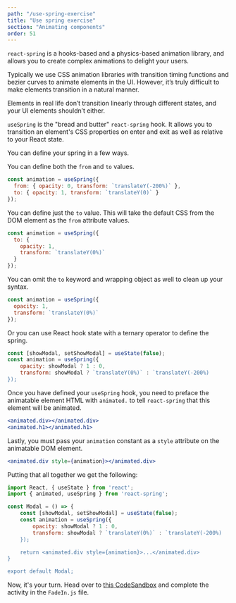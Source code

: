 ```yaml
---
path: "/use-spring-exercise"
title: "Use spring exercise"
section: "Animating components"
order: 51
---
```


`react-spring` is a hooks-based and a physics-based animation library, and allows you to create complex animations to delight your users.

Typically we use CSS animation libraries with transition timing functions and bezier curves to animate elements in the UI. However, it’s truly difficult to make elements transition in a natural manner.

Elements in real life don’t transition linearly through different states, and your UI elements shouldn’t either.

`useSpring` is the "bread and butter" `react-spring` hook. It allows you to transition an element's CSS properties on enter and exit as well as relative to your React state.

You can define your spring in a few ways.

You can define both the `from` and `to` values.

```jsx
const animation = useSpring({
  from: { opacity: 0, transform: `translateY(-200%)` },
  to: { opacity: 1, transform: `translateY(0)` }
});
```

You can define just the `to` value. This will take the default CSS from the DOM element as the `from` attribute values.

```jsx
const animation = useSpring({
  to: {
    opacity: 1,
    transform: `translateY(0%)`
  }
});
```

You can omit the `to` keyword and wrapping object as well to clean up your syntax.

```jsx
const animation = useSpring({
  opacity: 1,
  transform: `translateY(0%)`
});
```

Or you can use React hook state with a ternary operator to define the spring.

```jsx
const [showModal, setShowModal] = useState(false);
const animation = useSpring({
	opacity: showModal ? 1 : 0,
	transform: showModal ? `translateY(0%)` : `translateY(-200%)
});
```

Once you have defined your `useSpring` hook, you need to preface the animatable element HTML with `animated.` to tell `react-spring` that this element will be animated.

```jsx
<animated.div></animated.div>
<animated.h1></animated.h1>
```

Lastly, you must pass your `animation` constant as a `style` attribute on the animatable DOM element.

```jsx
<animated.div style={animation}></animated.div>
```

Putting that all together we get the following:

```jsx
import React, { useState } from 'react';
import { animated, useSpring } from 'react-spring';

const Modal = () => {
	const [showModal, setShowModal] = useState(false);
	const animation = useSpring({
		opacity: showModal ? 1 : 0,
		transform: showModal ? `translateY(0%)` : `translateY(-200%)
	});

	return <animated.div style={animation}>...</animated.div>
}

export default Modal;
```

Now, it's your turn. Head over to [this CodeSandbox](https://codesandbox.io/s/reverent-currying-fbhix?fontsize=14&hidenavigation=1&theme=dark) and complete the activity in the `FadeIn.js` file.
